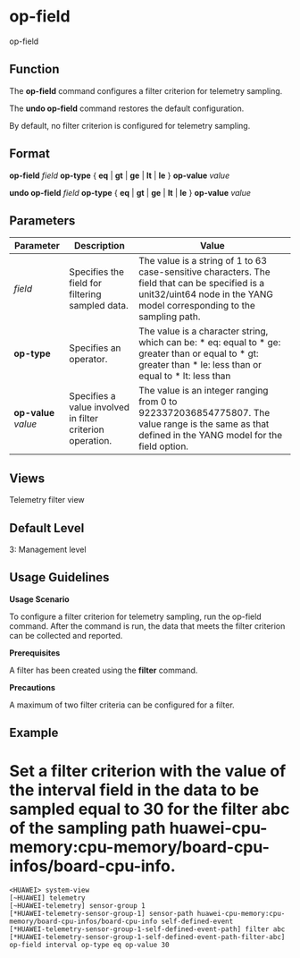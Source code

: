 op-field
========

op-field

Function
--------



The **op-field** command configures a filter criterion for telemetry sampling.

The **undo op-field** command restores the default configuration.



By default, no filter criterion is configured for telemetry sampling.


Format
------

**op-field** *field* **op-type** { **eq** | **gt** | **ge** | **lt** | **le** } **op-value** *value*

**undo op-field** *field* **op-type** { **eq** | **gt** | **ge** | **lt** | **le** } **op-value** *value*


Parameters
----------

| Parameter | Description | Value |
| --- | --- | --- |
| *field* | Specifies the field for filtering sampled data. | The value is a string of 1 to 63 case-sensitive characters.  The field that can be specified is a unit32/uint64 node in the YANG model corresponding to the sampling path. |
| **op-type** | Specifies an operator. | The value is a character string, which can be:   * eq: equal to * ge: greater than or equal to * gt: greater than * le: less than or equal to * lt: less than |
| **op-value** *value* | Specifies a value involved in filter criterion operation. | The value is an integer ranging from 0 to 9223372036854775807.  The value range is the same as that defined in the YANG model for the field option. |



Views
-----

Telemetry filter view


Default Level
-------------

3: Management level


Usage Guidelines
----------------

**Usage Scenario**

To configure a filter criterion for telemetry sampling, run the op-field command. After the command is run, the data that meets the filter criterion can be collected and reported.

**Prerequisites**

A filter has been created using the **filter** command.

**Precautions**

A maximum of two filter criteria can be configured for a filter.


Example
-------

# Set a filter criterion with the value of the interval field in the data to be sampled equal to 30 for the filter abc of the sampling path huawei-cpu-memory:cpu-memory/board-cpu-infos/board-cpu-info.
```
<HUAWEI> system-view
[~HUAWEI] telemetry
[~HUAWEI-telemetry] sensor-group 1
[*HUAWEI-telemetry-sensor-group-1] sensor-path huawei-cpu-memory:cpu-memory/board-cpu-infos/board-cpu-info self-defined-event
[*HUAWEI-telemetry-sensor-group-1-self-defined-event-path] filter abc
[*HUAWEI-telemetry-sensor-group-1-self-defined-event-path-filter-abc] op-field interval op-type eq op-value 30

```